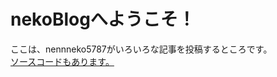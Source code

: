 # nekoBlogへようこそ！
ここは、nennneko5787がいろいろな記事を投稿するところです。  
[ソースコードもあります。](https://github.com/nennneko5787/neko-blog/)
